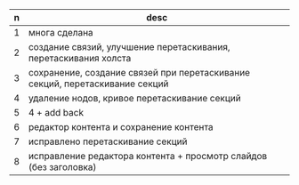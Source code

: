 |n   |desc|
|----|----|
1| многа сделана
2| создание связий, улучшение перетаскивания, перетаскивания холста
3| сохранение, создание связей при перетаскивание секций, перетаскивание секций
4| удаление нодов, кривое перетаскивание секций
5| 4 + add back
6| редактор контента и сохранение контента
7| исправлено перетаскивание секций
8| исправление редактора контента + просмотр слайдов (без заголовка)